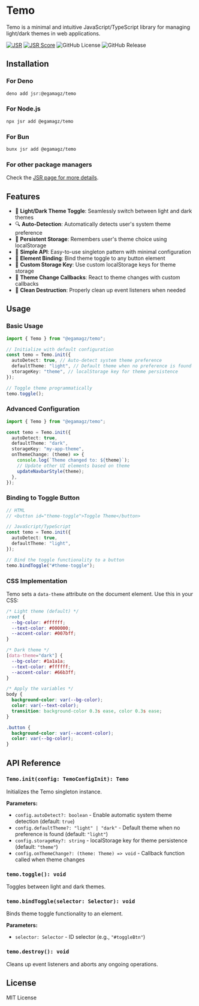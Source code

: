 # Temo

Temo is a minimal and intuitive JavaScript/TypeScript library for managing light/dark themes in web applications.

[![JSR](https://jsr.io/badges/@egamagz/temo)](https://jsr.io/@egamagz/temo)
[![JSR Score](https://jsr.io/badges/@egamagz/temo/score)](https://jsr.io/@egamagz/temo/score)
![GitHub License](https://img.shields.io/github/license/egamagz/temo)
![GitHub Release](https://img.shields.io/github/v/release/egamagz/temo)

## Installation

### For Deno

```bash
deno add jsr:@egamagz/temo
```

### For Node.js

```bash
npx jsr add @egamagz/temo
```

### For Bun

```bash
bunx jsr add @egamagz/temo
```

### For other package managers

Check the [JSR page for more details](https://jsr.io/@egamagz/temo).

## Features

- 🌙 **Light/Dark Theme Toggle**: Seamlessly switch between light and dark
  themes
- 🔍 **Auto-Detection**: Automatically detects user's system theme preference
- 💾 **Persistent Storage**: Remembers user's theme choice using localStorage
- 🎯 **Simple API**: Easy-to-use singleton pattern with minimal configuration
- 🔗 **Element Binding**: Bind theme toggle to any button element
- 🎨 **Custom Storage Key**: Use custom localStorage keys for theme storage
- 🔄 **Theme Change Callbacks**: React to theme changes with custom callbacks
- 🧹 **Clean Destruction**: Properly clean up event listeners when needed

## Usage

### Basic Usage

```typescript
import { Temo } from "@egamagz/temo";

// Initialize with default configuration
const temo = Temo.init({
  autoDetect: true, // Auto-detect system theme preference
  defaultTheme: "light", // Default theme when no preference is found
  storageKey: "theme", // localStorage key for theme persistence
});

// Toggle theme programmatically
temo.toggle();
```

### Advanced Configuration

```typescript
import { Temo } from "@egamagz/temo";

const temo = Temo.init({
  autoDetect: true,
  defaultTheme: "dark",
  storageKey: "my-app-theme",
  onThemeChange: (theme) => {
    console.log(`Theme changed to: ${theme}`);
    // Update other UI elements based on theme
    updateNavbarStyle(theme);
  },
});
```

### Binding to Toggle Button

```typescript
// HTML
// <button id="theme-toggle">Toggle Theme</button>

// JavaScript/TypeScript
const temo = Temo.init({
  autoDetect: true,
  defaultTheme: "light",
});

// Bind the toggle functionality to a button
temo.bindToggle("#theme-toggle");
```

### CSS Implementation

Temo sets a `data-theme` attribute on the document element. Use this in your
CSS:

```css
/* Light theme (default) */
:root {
  --bg-color: #ffffff;
  --text-color: #000000;
  --accent-color: #007bff;
}

/* Dark theme */
[data-theme="dark"] {
  --bg-color: #1a1a1a;
  --text-color: #ffffff;
  --accent-color: #66b3ff;
}

/* Apply the variables */
body {
  background-color: var(--bg-color);
  color: var(--text-color);
  transition: background-color 0.3s ease, color 0.3s ease;
}

.button {
  background-color: var(--accent-color);
  color: var(--bg-color);
}
```

## API Reference

### `Temo.init(config: TemoConfigInit): Temo`

Initializes the Temo singleton instance.

**Parameters:**

- `config.autoDetect?: boolean` - Enable automatic system theme detection
  (default: `true`)
- `config.defaultTheme?: "light" | "dark"` - Default theme when no preference is
  found (default: `"light"`)
- `config.storageKey?: string` - localStorage key for theme persistence
  (default: `"theme"`)
- `config.onThemeChange?: (theme: Theme) => void` - Callback function called
  when theme changes

### `temo.toggle(): void`

Toggles between light and dark themes.

### `temo.bindToggle(selector: Selector): void`

Binds theme toggle functionality to an element.

**Parameters:**

- `selector: Selector` - ID selector (e.g., `"#toggleBtn"`)

### `temo.destroy(): void`

Cleans up event listeners and aborts any ongoing operations.

## License

MIT License
